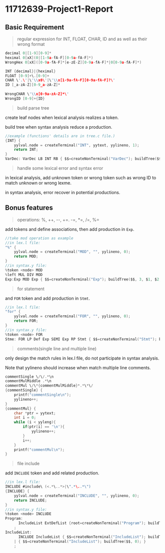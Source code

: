 # 11712639-Project1-Report

## Basic Requirement

> regular expression for INT, FLOAT, CHAR, ID and as well as their wrong format

```c
decimal 0|[1-9][0-9]*
heximal 0[xX](0|[1-9a-fA-F][0-9a-fA-F]*)
WrongHex 0[xX]([0-9a-fA-F]*[e-zE-Z][0-9a-fA-F]*|0[0-9a-fA-F]*)

INT {decimal}|{heximal}
FLOAT [0-9]+\.[0-9]+
CHAR \'.\'|\'\\x0\'|\'\\x[1-9a-fA-F][0-9a-fA-F]?\'
ID [_a-zA-Z][0-9_a-zA-Z]*
    
WrongCHAR \'\\x[0-9a-zA-Z]*\'
WrongID [0-9]+{ID}
```

> build parse tree

create leaf nodes when lexical analysis realizes a token.

build tree when syntax analysis reduce a production.

```c
//example (functions' details are in tree.c file.)
{INT} { 
    yylval.node = createTerminal("INT", yytext, yylineno, 1);
    return INT; 
}
VarDec: VarDec LB INT RB { $$=createNonTerminal("VarDec"); buildTree($$, 4, $1, $2, $3, $4); }
```

> handle some lexical error and syntax error

in lexical analysis, add unknown token or wrong token such as wrong ID to match unknown or wrong lexme.

in syntax analysis, error recover in potential productions.

## Bonus features

> operations: %, ++, --, +=. -=, *=, /=, %=

add tokens and define associations, then add production in `Exp`.

```c
//take mod operation as example
//in lex.l file:
"%" {
    yylval.node = createTerminal("MOD", "", yylineno, 0);
    return MOD; 
}
//in syntax.y file:
%token <node> MOD
%left MUL DIV MOD
Exp:Exp MOD Exp { $$=createNonTerminal("Exp"); buildTree($$, 3, $1, $2, $3); }
```

> for statement

and `FOR` token and add production in `Stmt`.

```c
//in lex.l file:
"for" {
    yylval.node = createTerminal("FOR", "", yylineno, 0);
    return FOR; 
}
//in syntax.y file:
%token <node> FOR
Stme: FOR LP Def Exp SEMI Exp RP Stmt { $$=createNonTerminal("Stmt"); buildTree($$, 8, $1, $2, $3, $4, $5, $6, $7, $8); } 
```

> comments(single line and multiple line)

only design the match rules in lex.l file, do not participate in syntax analysis.

Note that yylineno should increase when match multiple line comments.

```c
commentSingle \/\/.*\n
commentMulMiddle .*\n
commentMul \/\*{commentMulMiddle}*.*\*\/
{commentSingle} {
    printf("commentSingle\n");
    yylineno++;
}
{commentMul} {
    char *ptr = yytext;
    int i = 0;
    while (i < yyleng){
        if(ptr[i] == '\n'){
            yylineno++;
        }
        i++;
    }
    printf("commentMul\n");
}
```

> file include

add `INCLUDE` token and add related production.

```c
//in lex.l file:
INCLUDE #include\ (<.*\..*>|\".*\..*\")
{INCLUDE} {
    yylval.node = createTerminal("INCLUDE", "", yylineno, 0);
    return INCLUDE; 
}
//in syntax.y file:
%token <node> INCLUDE
Program: 
      IncludeList ExtDefList {root=createNonTerminal("Program"); buildTree(root, 2, $1, $2);}
    ;
IncludeList:
      INCLUDE IncludeList { $$=createNonTerminal("IncludeList"); buildTree($$, 2, $1, $2); }
    | { $$=createNonTerminal("IncludeList"); buildTree($$, 0); }
    ;
```

